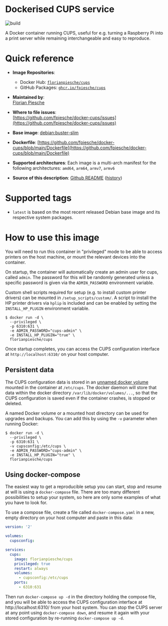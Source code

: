 # Dockerised CUPS service

![build](https://github.com/fpiesche/docker-cups/actions/workflows/main.yml/badge.svg)

A Docker container running CUPS, useful for e.g. turning a Raspberry Pi into a print server while remaining interchangeable and easy to reproduce.

# Quick reference

-   **Image Repositories**:
    - Docker Hub: [`florianpiesche/cups`](https://hub.docker.com/r/florianpiesche/cups)  
    - GitHub Packages: [`ghcr.io/fpiesche/cups`](https://ghcr.io/fpiesche/cups)  

-   **Maintained by**:  
	[Florian Piesche](https://github.com/fpiesche)

-	**Where to file issues**:  
    [https://github.com/fpiesche/docker-cups/issues](https://github.com/fpiesche/docker-cups/issues)

-   **Base image**:
    [debian:buster-slim](https://hub.docker.com/_/debian/)

-   **Dockerfile**:
    [https://github.com/fpiesche/docker-cups/blob/main/Dockerfile](https://github.com/fpiesche/docker-cups/blob/main/Dockerfile)

-	**Supported architectures**:
    Each image is a multi-arch manifest for the following architectures:
    `amd64`, `arm64`, `armv7`, `armv6`

-	**Source of this description**: [Github README](https://github.com/fpiesche/docker-cups/tree/master/README.md) ([history](https://github.com/fpiesche/docker-cups/commits/master/README.md))

# Supported tags

-   `latest` is based on the most recent released Debian base image and its respective system packages.

# How to use this image


You will need to run this container in "privileged" mode to be able to access printers on the host machine, or mount the relevant devices into the container.

On startup, the container will automatically create an admin user for cups, called `admin`. The password for this will be randomly generated unless a specific password is given via the `ADMIN_PASSWORD` environment variable.

Custom shell scripts required for setup (e.g. to install custom printer drivers) can be mounted in `/setup_scripts/custom/`. A script to install the HP printer drivers via `hplip` is included and can be enabled by setting the `INSTALL_HP_PLUGIN` environment variable.

```console
$ docker run -d \
  --privileged \
  -p 6310:631 \
  -e ADMIN_PASSWORD="cups-admin" \
  -e INSTALL_HP_PLUGIN="true" \
  florianpiesche/cups
```

Once startup completes, you can access the CUPS configuration interface at `http://localhost:6310/` on your host computer.

## Persistent data

The CUPS configuration data is stored in an [unnamed docker volume](https://docs.docker.com/engine/tutorials/dockervolumes/#adding-a-data-volume) mounted in the container at `/etc/cups`. The docker daemon will store that data within the docker directory `/var/lib/docker/volumes/...`, so that the CUPS configuration is saved even if the container crashes, is stopped or deleted.

A named Docker volume or a mounted host directory can be used for upgrades and backups. You can add this by using the `-v` parameter when running Docker:

```console
$ docker run -d \
  --privileged \
  -p 6310:631 \
  -v cupsconfig:/etc/cups \
  -e ADMIN_PASSWORD="cups-admin" \
  -e INSTALL_HP_PLUGIN="true" \
  florianpiesche/cups
```

## Using docker-compose

The easiest way to get a reproducible setup you can start, stop and resume at will is using a `docker-compose` file. There are too many different possibilities to setup your system, so here are only some examples of what you have to look for.

To use a compose file, create a file called `docker-compose.yaml` in a new, empty directory on your host computer and paste in this data:

```yaml
version: '2'

volumes:
  cupsconfig:

services:
  cups:
    image: florianpiesche/cups
    privileged: true
    restart: always
    volumes:
      - cupsconfig:/etc/cups
    ports:
      - 6310:631
```

Then run `docker-compose up -d` in the directory holding the compose file, and you will be able to access the CUPS configuration interface at http://localhost:6310/ from your host system. You can stop the CUPS server at any point using `docker-compose down`, and resume it again with your stored configuration by re-running `docker-compose up -d`.
